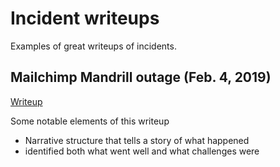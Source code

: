 # Incident writeups

Examples of great writeups of incidents.

## Mailchimp Mandrill outage (Feb. 4, 2019)

[Writeup](https://mailchimp.com/what-we-learned-from-the-recent-mandrill-outage/)

Some notable elements of this writeup

* Narrative structure that tells a story of what happened
* identified both what went well and what challenges were
